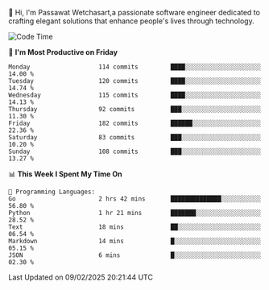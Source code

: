 
👋 Hi, I'm Passawat Wetchasart,a passionate software engineer dedicated to crafting elegant solutions that enhance people's lives through technology.


<!--START_SECTION:waka-->
![Code Time](http://img.shields.io/badge/Code%20Time-1%2C929%20hrs%2044%20mins-blue)

📅 **I'm Most Productive on Friday** 

```text
Monday                   114 commits         ████░░░░░░░░░░░░░░░░░░░░░   14.00 % 
Tuesday                  120 commits         ████░░░░░░░░░░░░░░░░░░░░░   14.74 % 
Wednesday                115 commits         ████░░░░░░░░░░░░░░░░░░░░░   14.13 % 
Thursday                 92 commits          ███░░░░░░░░░░░░░░░░░░░░░░   11.30 % 
Friday                   182 commits         ██████░░░░░░░░░░░░░░░░░░░   22.36 % 
Saturday                 83 commits          ███░░░░░░░░░░░░░░░░░░░░░░   10.20 % 
Sunday                   108 commits         ███░░░░░░░░░░░░░░░░░░░░░░   13.27 % 
```


📊 **This Week I Spent My Time On** 

```text
💬 Programming Languages: 
Go                       2 hrs 42 mins       ██████████████░░░░░░░░░░░   56.80 % 
Python                   1 hr 21 mins        ███████░░░░░░░░░░░░░░░░░░   28.52 % 
Text                     18 mins             ██░░░░░░░░░░░░░░░░░░░░░░░   06.54 % 
Markdown                 14 mins             █░░░░░░░░░░░░░░░░░░░░░░░░   05.15 % 
JSON                     6 mins              █░░░░░░░░░░░░░░░░░░░░░░░░   02.30 % 
```


 Last Updated on 09/02/2025 20:21:44 UTC
<!--END_SECTION:waka-->

<!--
**markpassawat/markpassawat** is a ✨ _special_ ✨ repository because its `README.md` (this file) appears on your GitHub profile.

Here are some ideas to get you started:

- 🔭 I’m currently working on ...
- 🌱 I’m currently learning ...
- 👯 I’m looking to collaborate on ...
- 🤔 I’m looking for help with ...
- 💬 Ask me about ...
- 📫 How to reach me: ...
- 😄 Pronouns: He/Him
- ⚡ Fun fact: ...
-->
